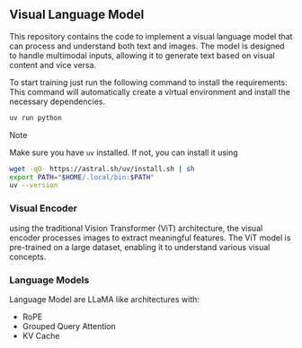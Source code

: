## Visual Language Model

This repository contains the code to implement a visual language model that can process and understand both text and images. The model is designed to handle multimodal inputs, allowing it to generate text based on visual content and vice versa.


To start training just run the following command to install the requirements:
This command will automatically create a virtual environment and install the necessary dependencies.

```bash 
uv run python 
``` 
>[!NOTE]
> Make sure you have `uv` installed. If not, you can install it using 
> ```bash
> wget -qO- https://astral.sh/uv/install.sh | sh
> export PATH="$HOME/.local/bin:$PATH"
> uv --version
> ```


### Visual Encoder

using the traditional Vision Transformer (ViT) architecture, the visual encoder processes images to extract meaningful features. The ViT model is pre-trained on a large dataset, enabling it to understand various visual concepts.


### Language Models

Language Model are LLaMA like architectures with:
- RoPE
- Grouped Query Attention
- KV Cache